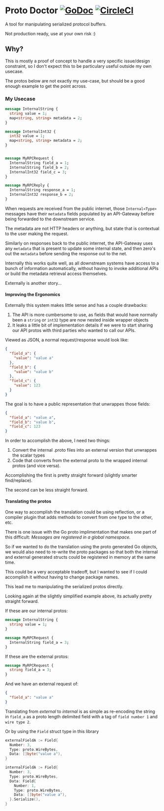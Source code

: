 # Proto Doctor [![GoDoc](https://godoc.org/github.com/marshallbrekka/proto-doctor?status.svg)](https://godoc.org/github.com/marshallbrekka/proto-doctor) [![CircleCI](https://circleci.com/gh/marshallbrekka/proto-doctor.svg?style=svg)](https://circleci.com/gh/marshallbrekka/proto-doctor)

A tool for manipulating serialized protocol buffers.

Not production ready, use at your own risk :)

## Why?

This is mostly a proof of concept to handle a very specific issue/design constraint, so I don't expect this to be particulary useful outside my own usecase.

The protos below are not exactly my use-case, but should be a good enough example to get the point across.

### My Usecase

```proto
message InternalString {
  string value = 1;
  map<string, string> metadata = 2;
}

message InternalInt32 {
  int32 value = 1;
  map<string, string> metadata = 2;
}


message MyRPCRequest {
  InternalString field_a = 1;
  InternalString field_b = 2;
  InternalInt32 field_c = 3;
}

message MyRPCReply {
  InternalString response_a = 1;
  InternalInt32 response_b = 2;
}
```

When requests are received from the public internet, those `Internal<Type>` messages have their `metadata` fields populated by an API-Gateway before being forwarded to the downstream service.

The metadata are not HTTP headers or anything, but state that is contextual to the user making the request.

Similarly on responses back to the public internet, the API-Gateway uses any `metadata` that is present to update some internal state, and then zero's out the `metadata` before sending the response out to the net.

Internally this works quite well, as all downstream systems have access to a bunch of information automatically, without having to invoke additional APIs or build the metadata retrieval access themselves.

Externally is another story...

#### Improving the Ergonomics
Externally this system makes little sense and has a couple drawbacks:
1. The API is more cumbersome to use, as fields that would have normally been a `string` or `int32` type are now nested inside wrapper objects
2. It leaks a little bit of implementation details if we were to start sharing our API protos with third parties who wanted to call our APIs.

Viewed as JSON, a normal request/response would look like:

```json
{
  "field_a": {
    "value": "value a"
  },
  "field_b": {
    "value": "value b"
  },
  "field_c": {
    "value": 123
  }
}
```

The goal is to have a public representation that unwrappes those fields:

```json
{
  "field_a": "value a",
  "field_b": "value b",
  "field_c": 123
}
```

In order to accomplish the above, I need two things:
1. Convert the internal .proto files into an external version that unwrappes the scalar types
2. Code that converts from the external proto to the wrapped internal protos (and vice versa).

Accomplishing the first is pretty straight forward (slightly smarter find/replace).

The second can be less straight forward.

#### Translating the protos

One way to accomplish the translation could be using reflection, or a compiler plugin that adds methods to convert from one type to the other, etc.

There is one issue with the Go proto implimentation that makes one part of this difficult:
*Messages are registered in a global namespace.*

So if we wanted to do the translation using the proto generated Go objects, we would also need to re-write the proto packages so that both the internal and external generated structs could be registered in memory at the same time.

This could be a very acceptable tradeoff, but I wanted to see if I could accomplish it without having to change package names.

This lead me to manipulating the serialized protos directly.

Looking again at the slightly simplified example above, its actually pretty straight forward.

If these are our internal protos:
```proto
message InternalString {
  string value = 1;
}

message MyRPCRequest {
  InternalString field_a = 3;
}
```

If these are the external protos:
```proto
message MyRPCRequest {
  string field_a = 3;
}
```

And we have an external request of:
```json
{
  "field_a": "value a"
}
```

Translating from _external_ to _internal_ is as simple as re-encoding the string in `field_a` as a proto length delimited field with a tag of `field number 1` and `wire type 2`.

Or by using the `Field` struct type in this library

```go
externalFieldA := Field{
  Number: 3,
  Type: proto.WireBytes,
  Data: []byte("value a"),
}

internalFieldA := Field{
  Number: 3,
  Type: proto.WireBytes,
  Data: Field{
    Number: 1,
    Type: proto.WireBytes,
    Data: []byte("value a"),
  }.Serialize(),
}
```
